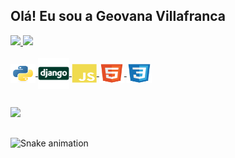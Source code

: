 ## Olá! Eu sou a Geovana Villafranca

 <div>
  <a href="https://github.com/geovanavillafranca">
  <img height="180em" src="https://github-readme-stats.vercel.app/api?username=geovanavillafranca&show_icons=true&theme=react&include_all_commits=true&count_private=true"/>
  <img height="180em" src="https://github-readme-stats.vercel.app/api/top-langs/?username=geovanavillafranca&layout=compact&langs_count=7&theme=react"/>
</div>
 
<div style="display: inline_block"><br>
  <img align="center" alt="Geo-Python" height="30" width="40" src="https://raw.githubusercontent.com/devicons/devicon/master/icons/python/python-original.svg">
  <img align="center" alt="Geo-Django" height="50" width="50" src="https://raw.githubusercontent.com/devicons/devicon/master/icons/django/django-original.svg">
  <img align="center" alt="Geo-Js" height="30" width="40" src="https://raw.githubusercontent.com/devicons/devicon/master/icons/javascript/javascript-plain.svg">
  <img align="center" alt="Geo-HTML" height="30" width="40" src="https://raw.githubusercontent.com/devicons/devicon/master/icons/html5/html5-original.svg">
  <img align="center" alt="Geo-CSS" height="30" width="40" src="https://raw.githubusercontent.com/devicons/devicon/master/icons/css3/css3-original.svg">
 
</div>

  ##
 <div>
   <a href="https://www.linkedin.com/in/geovana-villafranca/" target="_blanck"><img src="https://img.shields.io/badge/-LinkedIn-%230077B5?style=for-the-badge&logo=linkedin&logoColor=white" target="_blanck"></a>
  
  ##
  
![Snake animation](https://github.com/geovanavillafranca/geovanavillafranca/blob/output/github-contribution-grid-snake.svg)
  </div>
